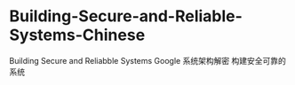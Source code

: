# Building-Secure-and-Reliable-Systems-Chinese
Building Secure and Reliabble Systems  Google 系统架构解密 构建安全可靠的系统
